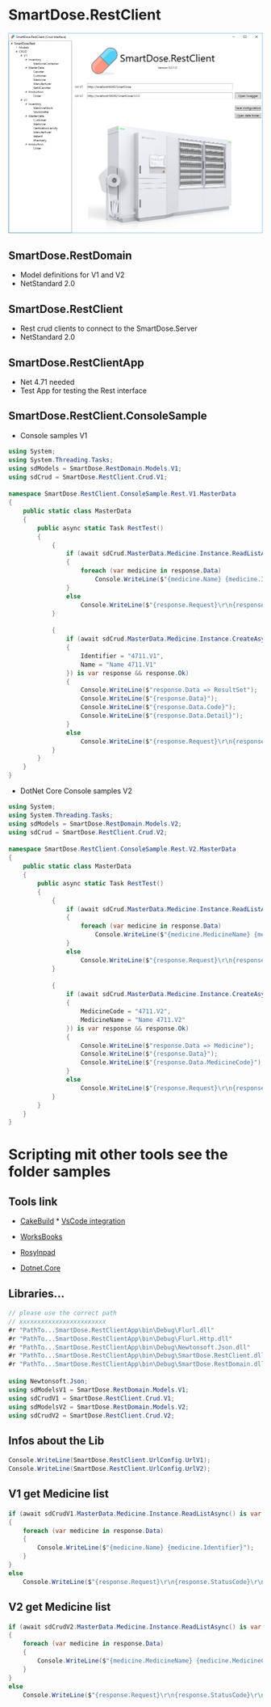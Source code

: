 # SmartDose.RestClient

![SmartDose.RestClientApp](./docs/SmartDose.RestClientApp.png?raw=true)

## SmartDose.RestDomain
* Model definitions for V1 and V2
* NetStandard 2.0

## SmartDose.RestClient

* Rest crud clients to connect to the SmartDose.Server
* NetStandard 2.0

## SmartDose.RestClientApp

* Net 4.71 needed
* Test App for testing the Rest interface

## SmartDose.RestClient.ConsoleSample

* Console samples V1

```csharp
using System;
using System.Threading.Tasks;
using sdModels = SmartDose.RestDomain.Models.V1;
using sdCrud = SmartDose.RestClient.Crud.V1;

namespace SmartDose.RestClient.ConsoleSample.Rest.V1.MasterData
{
    public static class MasterData
    {
        public async static Task RestTest()
        {
            {
                if (await sdCrud.MasterData.Medicine.Instance.ReadListAsync() is var response && response.Ok)
                {
                    foreach (var medicine in response.Data)
                        Console.WriteLine($"{medicine.Name} {medicine.Identifier}");
                }
                else
                    Console.WriteLine($"{response.Request}\r\n{response.StatusCode}\r\n{response.Message}\r\n{response.Data}");
            }

            {
                if (await sdCrud.MasterData.Medicine.Instance.CreateAsync(new sdModels.MasterData.Medicine
                {
                    Identifier = "4711.V1",
                    Name = "Name 4711.V1"
                }) is var response && response.Ok)
                {
                    Console.WriteLine($"response.Data => ResultSet");
                    Console.WriteLine($"{response.Data}");
                    Console.WriteLine($"{response.Data.Code}");
                    Console.WriteLine($"{response.Data.Detail}");
                }
                else
                    Console.WriteLine($"{response.Request}\r\n{response.StatusCode}\r\n{response.Message}\r\n{response.Data}");
            }
        }
    }
}
```

* DotNet Core Console samples V2

```csharp
using System;
using System.Threading.Tasks;
using sdModels = SmartDose.RestDomain.Models.V2;
using sdCrud = SmartDose.RestClient.Crud.V2;

namespace SmartDose.RestClient.ConsoleSample.Rest.V2.MasterData
{
    public static class MasterData
    {
        public async static Task RestTest()
        {
            {
                if (await sdCrud.MasterData.Medicine.Instance.ReadListAsync() is var response && response.Ok)
                {
                    foreach (var medicine in response.Data)
                        Console.WriteLine($"{medicine.MedicineName} {medicine.MedicineCode}");
                }
                else
                    Console.WriteLine($"{response.Request}\r\n{response.StatusCode}\r\n{response.Message}\r\n{response.Data}");
            }

            {
                if (await sdCrud.MasterData.Medicine.Instance.CreateAsync(new sdModels.MasterData.Medicine
                {
                    MedicineCode = "4711.V2",
                    MedicineName = "Name 4711.V2"
                }) is var response && response.Ok)
                {
                    Console.WriteLine($"response.Data => Medicine");
                    Console.WriteLine($"{response.Data}");
                    Console.WriteLine($"{response.Data.MedicineCode}");
                }
                else
                    Console.WriteLine($"{response.Request}\r\n{response.StatusCode}\r\n{response.Message}\r\n{response.Data}");
            }
        }
    }
}
```

# Scripting mit other tools see the folder samples

## Tools link
* [CakeBuild](https://cakebuild.net/)
        * [VsCode integration](https://cakebuild.net/docs/editors/vscode)

* [WorksBooks](https://docs.microsoft.com/de-de/xamarin/tools/workbooks/) 
* [Rosylnpad](https://roslynpad.net/)

* [Dotnet.Core](https://dot.net)

## Libraries...
```csharp
// please use the correct path
// xxxxxxxxxxxxxxxxxxxxxxxx
#r "PathTo...SmartDose.RestClientApp\bin\Debug\Flurl.dll"
#r "PathTo...SmartDose.RestClientApp\bin\Debug\Flurl.Http.dll"
#r "PathTo...SmartDose.RestClientApp\bin\Debug\Newtonsoft.Json.dll"
#r "PathTo...SmartDose.RestClientApp\bin\Debug\SmartDose.RestClient.dll"
#r "PathTo...SmartDose.RestClientApp\bin\Debug\SmartDose.RestDomain.dll"

using Newtonsoft.Json;
using sdModelsV1 = SmartDose.RestDomain.Models.V1;
using sdCrudV1 = SmartDose.RestClient.Crud.V1;
using sdModelsV2 = SmartDose.RestDomain.Models.V2;
using sdCrudV2 = SmartDose.RestClient.Crud.V2;
```

## Infos about the Lib
```csharp
Console.WriteLine(SmartDose.RestClient.UrlConfig.UrlV1);
Console.WriteLine(SmartDose.RestClient.UrlConfig.UrlV2);
```

## V1 get Medicine list 
```csharp
if (await sdCrudV1.MasterData.Medicine.Instance.ReadListAsync() is var response && response.Ok)
{
    foreach (var medicine in response.Data)
    {
        Console.WriteLine($"{medicine.Name} {medicine.Identifier}");
    }
}
else
    Console.WriteLine($"{response.Request}\r\n{response.StatusCode}\r\n{response.Message}\r\n{response.Data}");
```

## V2 get Medicine list
```csharp
if (await sdCrudV2.MasterData.Medicine.Instance.ReadListAsync() is var response && response.Ok)
{
    foreach (var medicine in response.Data)
    {
        Console.WriteLine($"{medicine.MedicineName} {medicine.MedicineCode}");
    }
}
else
    Console.WriteLine($"{response.Request}\r\n{response.StatusCode}\r\n{response.Message}\r\n{response.Data}");
```